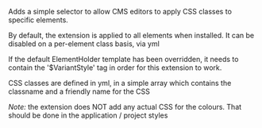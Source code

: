 Adds a simple selector to allow CMS editors to apply CSS classes to specific elements.

By default, the extension is applied to all elements when installed.  It can be disabled on a per-element class basis, via yml

If the default ElementHolder template has been overridden, it needs to contain the '$VariantStyle' tag in order for this extension to work.

CSS classes are defined in yml, in a simple array which contains the classname and a friendly name for the CSS



*Note:* the extension does NOT add any actual CSS for the colours.  That should be done in the application / project styles
